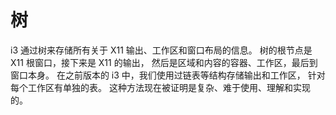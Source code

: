 # 树

i3 通过树来存储所有关于 X11 输出、工作区和窗口布局的信息。
树的根节点是 X11 根窗口，接下来是 X11 的输出，
然后是区域和内容的容器、工作区，最后到窗口本身。
在之前版本的 i3 中，我们使用过链表等结构存储输出和工作区，
针对每个工作区有单独的表。
这种方法现在被证明是复杂、难于使用、理解和实现的。
